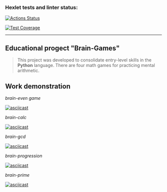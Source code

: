 ### Hexlet tests and linter status:
[![Actions Status](https://github.com/Helenspi/python-project-49/actions/workflows/hexlet-check.yml/badge.svg)](https://github.com/Helenspi/python-project-49/actions)

[![Test Coverage](https://api.codeclimate.com/v1/badges/6641e3d95bb533e0eb9e/test_coverage)](https://codeclimate.com/github/Helenspi/hexlet-git/test_coverage)
___

## Educational progect "Brain-Games"
> This project was developed to consolidate entry-level skills in the **Python** language. 
> There are four math games for practicing mental arithmetic.

## Work demonstration

 _brain-even game_

[![asciicast](https://asciinema.org/a/o6mA0xqAndiaxNYtHv9hWTBwZ.svg)](https://asciinema.org/a/o6mA0xqAndiaxNYtHv9hWTBwZ)

_brain-calc_

[![asciicast](https://asciinema.org/a/Pl35cZGGm6W9zTARzvLW22JY9.svg)](https://asciinema.org/a/Pl35cZGGm6W9zTARzvLW22JY9)

_brain-gcd_

[![asciicast](https://asciinema.org/a/iZGKOyNgB8piYGcduduWD7uHM.svg)](https://asciinema.org/a/iZGKOyNgB8piYGcduduWD7uHM)

_brain-progression_

[![asciicast](https://asciinema.org/a/1lQHDJfIeKyYczhzYClCJjmOK.svg)](https://asciinema.org/a/1lQHDJfIeKyYczhzYClCJjmOK)

_brain-prime_

[![asciicast](https://asciinema.org/a/lugQ2cXUbA6jwzgQgZmQgOVVd.svg)](https://asciinema.org/a/lugQ2cXUbA6jwzgQgZmQgOVVd)
